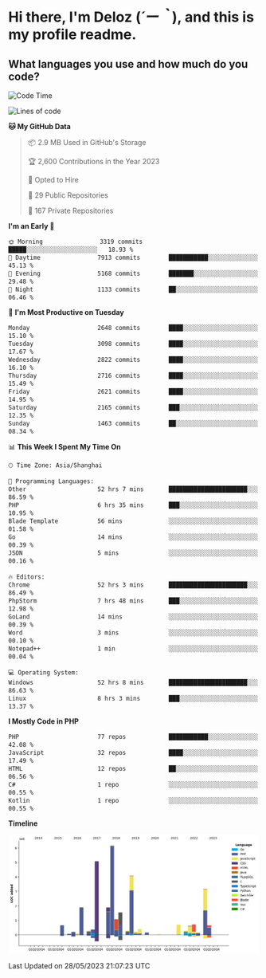 # **Hi there, I'm Deloz (*´ー｀*), and this is my profile readme.**

## **What languages you use and how much do you code?**

<!--START_SECTION:waka-->
![Code Time](http://img.shields.io/badge/Code%20Time-1%2C556%20hrs%2027%20mins-blue)

![Lines of code](https://img.shields.io/badge/From%20Hello%20World%20I%27ve%20Written-30.7%20million%20lines%20of%20code-blue)

**🐱 My GitHub Data** 

> 📦 2.9 MB Used in GitHub's Storage 
 > 
> 🏆 2,600 Contributions in the Year 2023
 > 
> 💼 Opted to Hire
 > 
> 📜 29 Public Repositories 
 > 
> 🔑 167 Private Repositories 
 > 
**I'm an Early 🐤** 

```text
🌞 Morning                3319 commits        █████░░░░░░░░░░░░░░░░░░░░   18.93 % 
🌆 Daytime                7913 commits        ███████████░░░░░░░░░░░░░░   45.13 % 
🌃 Evening                5168 commits        ███████░░░░░░░░░░░░░░░░░░   29.48 % 
🌙 Night                  1133 commits        ██░░░░░░░░░░░░░░░░░░░░░░░   06.46 % 
```
📅 **I'm Most Productive on Tuesday** 

```text
Monday                   2648 commits        ████░░░░░░░░░░░░░░░░░░░░░   15.10 % 
Tuesday                  3098 commits        ████░░░░░░░░░░░░░░░░░░░░░   17.67 % 
Wednesday                2822 commits        ████░░░░░░░░░░░░░░░░░░░░░   16.10 % 
Thursday                 2716 commits        ████░░░░░░░░░░░░░░░░░░░░░   15.49 % 
Friday                   2621 commits        ████░░░░░░░░░░░░░░░░░░░░░   14.95 % 
Saturday                 2165 commits        ███░░░░░░░░░░░░░░░░░░░░░░   12.35 % 
Sunday                   1463 commits        ██░░░░░░░░░░░░░░░░░░░░░░░   08.34 % 
```


📊 **This Week I Spent My Time On** 

```text
🕑︎ Time Zone: Asia/Shanghai

💬 Programming Languages: 
Other                    52 hrs 7 mins       ██████████████████████░░░   86.59 % 
PHP                      6 hrs 35 mins       ███░░░░░░░░░░░░░░░░░░░░░░   10.95 % 
Blade Template           56 mins             ░░░░░░░░░░░░░░░░░░░░░░░░░   01.58 % 
Go                       14 mins             ░░░░░░░░░░░░░░░░░░░░░░░░░   00.39 % 
JSON                     5 mins              ░░░░░░░░░░░░░░░░░░░░░░░░░   00.16 % 

🔥 Editors: 
Chrome                   52 hrs 3 mins       ██████████████████████░░░   86.49 % 
PhpStorm                 7 hrs 48 mins       ███░░░░░░░░░░░░░░░░░░░░░░   12.98 % 
GoLand                   14 mins             ░░░░░░░░░░░░░░░░░░░░░░░░░   00.39 % 
Word                     3 mins              ░░░░░░░░░░░░░░░░░░░░░░░░░   00.10 % 
Notepad++                1 min               ░░░░░░░░░░░░░░░░░░░░░░░░░   00.04 % 

💻 Operating System: 
Windows                  52 hrs 8 mins       ██████████████████████░░░   86.63 % 
Linux                    8 hrs 3 mins        ███░░░░░░░░░░░░░░░░░░░░░░   13.37 % 
```

**I Mostly Code in PHP** 

```text
PHP                      77 repos            ███████████░░░░░░░░░░░░░░   42.08 % 
JavaScript               32 repos            ████░░░░░░░░░░░░░░░░░░░░░   17.49 % 
HTML                     12 repos            ██░░░░░░░░░░░░░░░░░░░░░░░   06.56 % 
C#                       1 repo              ░░░░░░░░░░░░░░░░░░░░░░░░░   00.55 % 
Kotlin                   1 repo              ░░░░░░░░░░░░░░░░░░░░░░░░░   00.55 % 
```



**Timeline**

![Lines of Code chart](https://raw.githubusercontent.com/deloz/deloz/main/assets/bar_graph.png)


 Last Updated on 28/05/2023 21:07:23 UTC
<!--END_SECTION:waka-->
